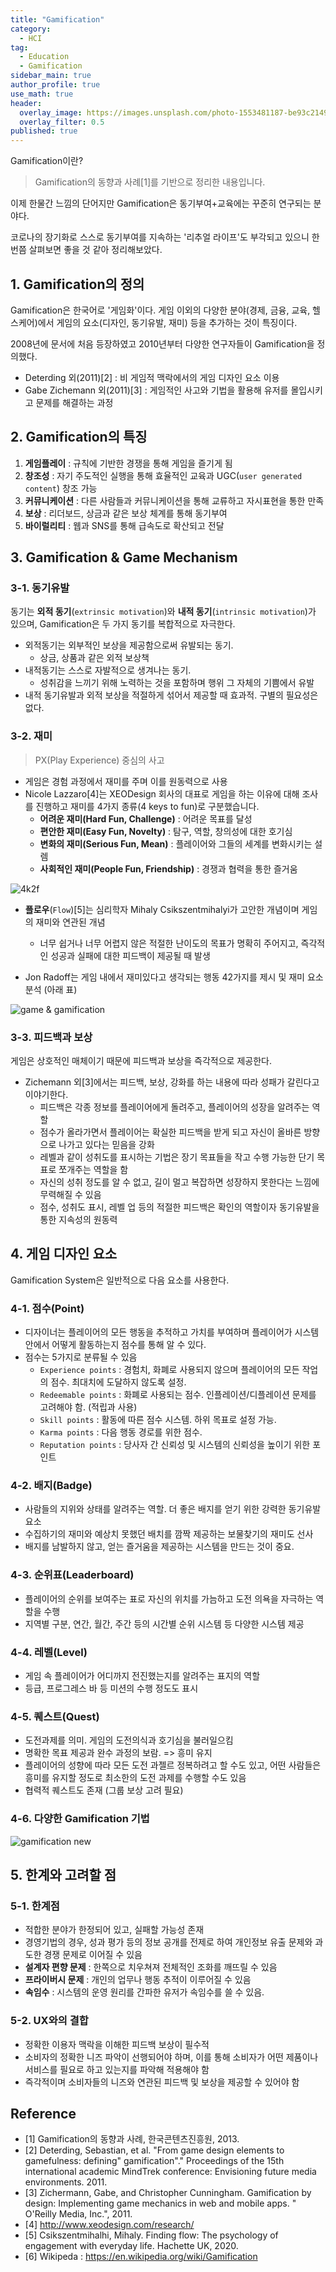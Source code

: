 ```yaml
---
title: "Gamification"
category:
  - HCI
tag:
  - Education
  - Gamification
sidebar_main: true
author_profile: true
use_math: true
header:
  overlay_image: https://images.unsplash.com/photo-1553481187-be93c21490a9?ixid=MnwxMjA3fDB8MHxwaG90by1wYWdlfHx8fGVufDB8fHx8&ixlib=rb-1.2.1&auto=format&fit=crop&w=1950&q=80
  overlay_filter: 0.5
published: true
---
```

Gamification이란?

> Gamification의 동향과 사례[1]를 기반으로 정리한 내용입니다.

이제 한물간 느낌의 단어지만 Gamification은 동기부여+교육에는 꾸준히 연구되는 분야다.

코로나의 장기화로 스스로 동기부여를 지속하는 '리추얼 라이프'도 부각되고 있으니 한 번쯤 살펴보면 좋을 것 같아 정리해보았다.

## 1. Gamification의 정의

Gamification은 한국어로 '게임화'이다.
게임 이외의 다양한 분야(경제, 금융, 교육, 헬스케어)에서 게임의 요소(디자인, 동기유발, 재미) 등을 추가하는 것이 특징이다.

2008년에 문서에 처음 등장하였고 2010년부터 다양한 연구자들이 Gamification을 정의했다.

- Deterding 외(2011)[2] : 비 게임적 맥락에서의 게임 디자인 요소 이용
- Gabe Zichemann 외(2011)[3] : 게임적인 사고와 기법을 활용해 유저를 몰입시키고 문제를 해결하는 과정

## 2. Gamification의 특징

1. **게임플레이** : 규칙에 기반한 경쟁을 통해 게임을 즐기게 됨
2. **창조성** : 자기 주도적인 실행을 통해 효율적인 교육과 UGC(`user generated content`) 창조 가능
3. **커뮤니케이션** : 다른 사람들과 커뮤니케이션을 통해 교류하고 자시표현을 통한 만족
4. **보상** : 리더보드, 상금과 같은 보상 체계를 통해 동기부여
5. **바이럴리티** : 웹과 SNS를 통해 급속도로 확산되고 전달

## 3. Gamification & Game Mechanism

### 3-1. 동기유발

동기는 **외적 동기**(`extrinsic motivation`)와 **내적 동기**(`intrinsic motivation`)가 있으며, Gamification은 두 가지 동기를 복합적으로 자극한다.

- 외적동기는 외부적인 보상을 제공함으로써 유발되는 동기. 
  - 상금, 상품과 같은 외적 보상책
- 내적동기는 스스로 자발적으로 생겨나는 동기.
  - 성취감을 느끼기 위해 노력하는 것을 포함하며 행위 그 자체의 기쁨에서 유발
- 내적 동기유발과 외적 보상을 적절하게 섞어서 제공할 때 효과적. 구별의 필요성은 없다.

### 3-2. 재미 

> PX(Play Experience) 중심의 사고

- 게임은 경험 과정에서 재미를 주며 이를 원동력으로 사용
- Nicole Lazzaro[4]는 XEODesign 회사의 대표로 게임을 하는 이유에 대해 조사를 진행하고 재미를 4가지 종류(4 keys to fun)로 구분했습니다.
  - **어려운 재미(Hard Fun, Challenge)** : 어려운 목표를 달성
  - **편안한 재미(Easy Fun, Novelty)** : 탐구, 역할, 창의성에 대한 호기심 
  - **변화의 재미(Serious Fun, Mean)** : 플레이어와 그들의 세계를 변화시키는 설렘
  - **사회적인 재미(People Fun, Friendship)** : 경쟁과 협력을 통한 즐거움

![4k2f](http://www.xeodesign.com/assets/images/4k2f.jpg)

- **플로우**(`Flow`)[5]는 심리학자  Mihaly Csikszentmihalyi가 고안한 개념이며 게임의 재미와 연관된 개념
  - 너무 쉽거나 너무 어렵지 않은 적절한 난이도의 목표가 명확히 주어지고, 즉각적인 성공과 실패에 대한 피드백이 제공될 때 발생

- Jon Radoff는 게임 내에서 재미있다고 생각되는 행동 42가지를 제시 및 재미 요소 분석 (아래 표)

![game & gamification](https://i.imgur.com/nfEhsq1.png)

### 3-3. 피드백과 보상

게임은 상호적인 매체이기 때문에 피드백과 보상을 즉각적으로 제공한다.

- Zichemann 외[3]에서는 피드백, 보상, 강화를 하는 내용에 따라 성패가 갈린다고 이야기한다.
  - 피드백은 각종 정보를 플레이어에게 돌려주고, 플레이어의 성장을 알려주는 역할
  - 점수가 올라가면서 플레이어는 확실한 피드백을 받게 되고 자신이 올바른 방향으로 나가고 있다는 믿음을 강화
  - 레벨과 같이 성취도를 표시하는 기법은 장기 목표들을 작고 수행 가능한 단기 목표로 쪼개주는 역할을 함
  - 자신의 성취 정도를 알 수 없고, 길이 멀고 복잡하면 성장하지 못한다는 느낌에 무력해질 수 있음
  - 점수, 성취도 표시, 레벨 업 등의 적절한 피드백은 확인의 역할이자 동기유발을 통한 지속성의 원동력
  
## 4. 게임 디자인 요소

Gamification System은 일반적으로 다음 요소를 사용한다.

### 4-1. 점수(Point)

- 디자이너는 플레이어의 모든 행동을 추적하고 가치를 부여하며 플레이어가 시스템 안에서 어떻게 활동하는지 점수를 통해 알 수 있다.
- 점수는 5가지로 분류될 수 있음
  - `Experience points` : 경험치, 화폐로 사용되지 않으며 플레이어의 모든 작업의 점수. 최대치에 도달하지 않도록 설정.
  - `Redeemable points` : 화폐로 사용되는 점수. 인플레이션/디플레이션 문제를 고려해야 함. (적립과 사용)
  - `Skill points` : 활동에 따른 점수 시스템. 하위 목표로 설정 가능.
  - `Karma points` : 다음 행동 경로를 위한 점수.
  - `Reputation points` : 당사자 간 신뢰성 및 시스템의 신뢰성을 높이기 위한 포인트

### 4-2. 배지(Badge)

- 사람들의 지위와 상태를 알려주는 역할. 더 좋은 배지를 얻기 위한 강력한 동기유발 요소
- 수집하기의 재미와 예상치 못했던 배치를 깜짝 제공하는 보물찾기의 재미도 선사
- 배지를 남발하지 않고, 얻는 즐거움을 제공하는 시스템을 만드는 것이 중요.

### 4-3. 순위표(Leaderboard)

- 플레이어의 순위를 보여주는 표로 자신의 위치를 가늠하고 도전 의욕을 자극하는 역할을 수행
- 지역별 구분, 연간, 월간, 주간 등의 시간별 순위 시스템 등 다양한 시스템 제공

### 4-4. 레벨(Level)

- 게임 속 플레이어가 어디까지 전진했는지를 알려주는 표지의 역할
- 등급, 프로그레스 바 등 미션의 수행 정도도 표시

### 4-5. 퀘스트(Quest)

- 도전과제를 의미. 게임의 도전의식과 호기심을 불러일으킴
- 명확한 목표 제공과 완수 과정의 보람. => 흥미 유지
- 플레이어의 성향에 따라 모든 도전 과젤르 정복하려고 할 수도 있고, 어떤 사람들은 흥미를 유지할 정도로 최소한의 도전 과제를 수행할 수도 있음
- 협력적 퀘스트도 존재 (그룹 보상 고려 필요)


### 4-6. 다양한 Gamification 기법

![gamification new](https://i.imgur.com/ZEmXW88.png)

## 5. 한계와 고려할 점

### 5-1. 한계점

- 적합한 분야가 한정되어 있고, 실패할 가능성 존재
- 경영기법의 경우, 성과 평가 등의 정보 공개를 전제로 하여 개인정보 유출 문제와 과도한 경쟁 문제로 이어질 수 있음
- **설계자 편향 문제** : 한쪽으로 치우쳐져 전체적인 조화를 깨뜨릴 수 있음
- **프라이버시 문제** : 개인의 업무나 행동 추적이 이루어질 수 있음
- **속임수** : 시스템의 운영 원리를 간파한 유저가 속임수를 쓸 수 있음.


### 5-2. UX와의 결합

- 정확한 이용자 맥락을 이해한 피드백 보상이 필수적
- 소비자의 정확한 니즈 파악이 선행되어야 하며, 이를 통해 소비자가 어떤 제품이나 서비스를 필요로 하고 있는지를 파악해 적용해야 함
- 즉각적이며 소비자들의 니즈와 연관된 피드백 및 보상을 제공할 수 있어야 함

## Reference

- [1] Gamification의 동향과 사례, 한국콘텐츠진흥원, 2013.
- [2] Deterding, Sebastian, et al. "From game design elements to gamefulness: defining" gamification"." Proceedings of the 15th international academic MindTrek conference: Envisioning future media environments. 2011.
- [3] Zichermann, Gabe, and Christopher Cunningham. Gamification by design: Implementing game mechanics in web and mobile apps. " O'Reilly Media, Inc.", 2011.
- [4] http://www.xeodesign.com/research/
- [5] Csikszentmihalhi, Mihaly. Finding flow: The psychology of engagement with everyday life. Hachette UK, 2020.
- [6] Wikipeda : https://en.wikipedia.org/wiki/Gamification